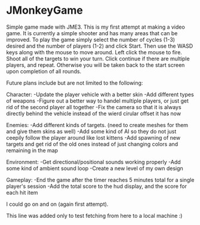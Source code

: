 JMonkeyGame
===========

Simple game made with JME3. This is my first attempt at making a video game. It is currently a simple shooter and has many areas that can be improved. To play the game simply select the number of cycles (1-3) desired and the number of players (1-2) and click Start. Then use the WASD keys along with the mouse to move around. Left click the mouse to fire. Shoot all of the targets to win your turn. Click continue if there are multiple players, and repeat. Otherwise you will be taken back to the start screen upon completion of all rounds.

Future plans include but are not limited to the following:

Character:
-Update the player vehicle with a better skin
-Add different types of weapons
-Figure out a better way to handel multiple players, or just get rid of the second player all together
-Fix the camera so that it is always directly behind the vehicle instead of the wierd cirular offset it has now

Enemies:
-Add different kinds of targets. (need to create meshes for them and give them skins as well)
-Add some kind of AI so they do not just ceepily follow the player around like lost kittens
-Add spawning of new targets and get rid of the old ones instead of just changing colors and remaining in the map

Environment:
-Get directional/positional sounds working properly
-Add some kind of ambient sound loop
-Create a new level of my own design

Gameplay:
-End the game after the timer reaches 5 minutes total for a single player's session
-Add the total score to the hud display, and the score for each hit item

I could go on and on (again first attempt). 


This line was added only to test fetching from here to a local machine :)
